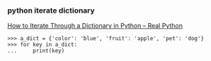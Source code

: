 ### python iterate dictionary


[How to Iterate Through a Dictionary in Python – Real Python](https://realpython.com/iterate-through-dictionary-python/ "How to Iterate Through a Dictionary in Python – Real Python")


 

```
>>> a_dict = {'color': 'blue', 'fruit': 'apple', 'pet': 'dog'}
>>> for key in a_dict:
...     print(key)
```
